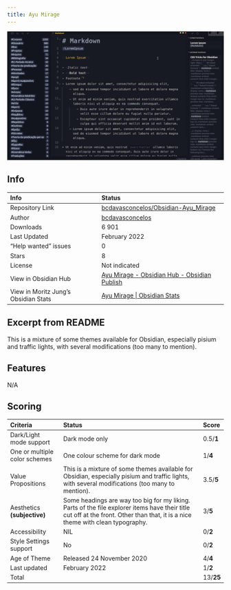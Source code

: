 ```yaml
---
title: Ayu Mirage
---
```


<img src="https://raw.githubusercontent.com/bcdavasconcelos/Obsidian-Ayu_Mirage/refs/heads/master/ayu1.png">

## Info
| Info | Status |
| :---- | :---- |
| Repository Link | [bcdavasconcelos/Obsidian-Ayu_Mirage](https://github.com/bcdavasconcelos/Obsidian-Ayu_Mirage) |
| Author | [bcdavasconcelos](https://github.com/bcdavasconcelos) |
| Downloads | 6 901 |
| Last Updated | February 2022 |
| “Help wanted” issues | 0 |
| Stars | 8 |
| License | Not indicated |
| View in Obsidian Hub | [Ayu Mirage \- Obsidian Hub \- Obsidian Publish](https://publish.obsidian.md/hub/02+-+Community+Expansions/02.05+All+Community+Expansions/Themes/Ayu+Mirage) |
| View in Moritz Jung’s Obsidian Stats | [Ayu Mirage \| Obsidian Stats](https://www.moritzjung.dev/obsidian-stats/themes/ayu-mirage/) |

## Excerpt from README
This is a mixture of some themes available for Obsidian, especially pisium and traffic lights, with several modifications (too many to mention).

## Features
N/A

## Scoring
| Criteria | Status | Score |
| :---- | :---- | :---- |
| Dark/Light mode support | Dark mode only | 0.5/**1** |
| One or multiple color schemes | One colour scheme for dark mode | 1/**4** |
| Value Propositions | This is a mixture of some themes available for Obsidian, especially pisium and traffic lights, with several modifications (too many to mention). | 3.5/**5** |
| Aesthetics **(subjective)** | Some headings are way too big for my liking. Parts of the file explorer items have their title cut off at the front. Other than that, it is a nice theme with clean typography. | 3/**5** |
| Accessibility | NIL | 0/**2** |
| Style Settings support | No | 0/**2** |
| Age of Theme | Released 24 November 2020 | 4/**4** |
| Last updated | February 2022 | 1/**2** |
| Total |  | 13/**25** |